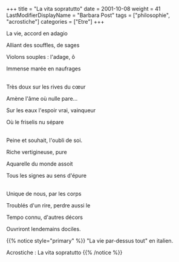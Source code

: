 +++
title = "La vita sopratutto"
date = 2001-10-08
weight = 41
LastModifierDisplayName = "Barbara Post"
tags = ["philosophie", "acrostiche"]
categories = ["Etre"]
+++

La vie, accord en adagio

Alliant des souffles, de sages

Violons souples : l'adage, ô

Immense marée en naufrages

 \
Très doux sur les rives du cœur

Amène l'âme où nulle pare...

Sur les eaux l'espoir vrai, vainqueur

Où le friselis nu sépare

 \
Peine et souhait, l'oubli de soi.

Riche vertigineuse, pure

Aquarelle du monde assoit

Tous les signes au sens d'épure

 \
Unique de nous, par les corps

Troublés d'un rire, perdre aussi le

Tempo connu, d'autres décors

Ouvriront lendemains dociles.

{{% notice style="primary" %}}
\"La vie par-dessus tout\" en italien.

Acrostiche : La vita sopratutto
{{% /notice %}}
